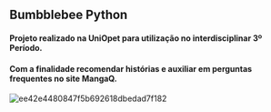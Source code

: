 
## Bumbblebee Python

  ####   Projeto realizado na UniOpet para utilização no interdisciplinar 3º Período.
  ####   Com a finalidade recomendar histórias e auxiliar em perguntas frequentes no site MangaQ.




![ee42e4480847f5b692618dbedad7f182](https://user-images.githubusercontent.com/37088244/60564064-b14d3c80-9d34-11e9-99b6-852df5738a95.jpg)

